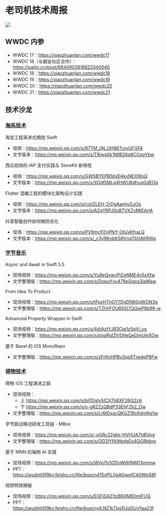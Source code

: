 # 老司机技术周报

![](https://github.com/SwiftOldDriver/iOS-Weekly/blob/master/assets/ios-weekly-juejin.png?raw=true)

## WWDC 内参

- WWDC 17：https://xiaozhuanlan.com/wwdc17
- WWDC 18（与掘金社区合作）：https://juejin.cn/post/6844903618823340040
- WWDC 18：https://xiaozhuanlan.com/wwdc18
- WWDC 19：https://xiaozhuanlan.com/wwdc19
- WWDC 20：https://xiaozhuanlan.com/wwdc20
- WWDC 21：https://xiaozhuanlan.com/wwdc21

## 技术沙龙

### [淘系技术](http://t.cn/A6IZpL06)

淘宝工程渐进式拥抱 Swift
- 视频：https://mp.weixin.qq.com/s/67TM_ljN_OH96TroyUFGFA
- 文字版本：https://mp.weixin.qq.com/s/T8iwgSk1MiB3Xg9CGzgYbw

西瓜视频的 IAP 支付实践与 StoreKit 新特性
- 视频：https://mp.weixin.qq.com/s/GWSBYEPB5bjjEAkxNEXWoQ
- 文字版本：https://mp.weixin.qq.com/s/XGj95MLg4HWU6dhuqGdEOg

Flutter 混编工程的模块化架构设计实践
- 视频：https://mp.weixin.qq.com/s/ciztZLEH-ZrDgAamjvZuOg
- 文字版本：https://mp.weixin.qq.com/s/A2gYRPJ0u8TVXZyMtEArlA

抖音智能创作如何做防劣化
- 现场：https://mp.weixin.qq.com/s/PV9mcPZnPNY-OtUxKfraLQ
- 文字版本：https://mp.weixin.qq.com/s/_c3y9KnbKS6VnqTb0AKRWg

### [字节音乐](http://mp.weixin.qq.com/s?__biz=MzI2NTAxMzg2MA==&mid=2247491558&idx=1&sn=4ca4f3a9c1eb31f5052272e2649cbd6f&chksm=eaa280edddd509fbe6af2f3fa7d5a2800c01d054257e0ef8ed63bb0705155c517d7bcfe5e19c&token=1167868960&lang=zh_CN#rd)

Async and Await in Swift 5.5
- 现场视频：https://mp.weixin.qq.com/s/Yu9eQywcPiZgNME4y5sXfw
- 文字整理版：https://mp.weixin.qq.com/s/DopuYyy479eSjgns3iaWaw

From Idea To Product
- 现场视频：https://mp.weixin.qq.com/s/tFpxHTnGY7DgDN60gWON3g
- 文字整理版：https://mp.weixin.qq.com/s/TZHrFOU65iG7QQwP8b96-w

Advanced Property Wrapper in Swift
- 现场视频：https://mp.weixin.qq.com/s/4drAztYJR3Cte1z5qVi_vg
- 文字整理版：https://mp.weixin.qq.com/s/psgRgIZlVDtIeQeDmUmXOw

基于 Bazel 的 iOS MonoRepo 
- 文字整理版：https://mp.weixin.qq.com/s/zFrKoHPBv3qz8TiwdqP8Fw

### [得物技术](http://mp.weixin.qq.com/s?__biz=MzI2NTAxMzg2MA==&mid=2247492047&idx=1&sn=dbdf8bb3f6cb8746fcaeb41ccfb40a60&chksm=eaa17ec4ddd6f7d2074a9caa01a24edfcd160c0e22c1e9bfb62f3e75721bbca55f81fbb6cd95&token=1167868960&lang=zh_CN#rd)

得物 iOS 工程演进之路
- 现场视频：
  - 上 https://mp.weixin.qq.com/s/bl7DgIv5ICX7hBXF26Q2zA
  - 下 https://mp.weixin.qq.com/s/o-gRZZzQBdP33EhFZh2_Ow
- 文字整理版：https://mp.weixin.qq.com/s/Lr6tDxacQKGZ19cKdmNg1w

字节跳动移动研发工具链 - MBox
- 现场视频：https://mp.weixin.qq.com/s/-oGRc22gkk-HVHUA7hBVpg
- 文字整理版：https://mp.weixin.qq.com/s/OD2lYfA9tkdgEp4QGRtdog

基于 MNN 的端侧 AI 实践
- 现场视频：https://mp.weixin.qq.com/s/I8Vq7h3ODnWt81NM13onmw
- PPT：https://wudnh5f9ky.feishu.cn/file/boxcn415xPlL0gAGwp1CA0WpS8f

视频特效揭秘
- 现场视频：https://mp.weixin.qq.com/s/EGFi0A21tzB6XMlDimlFUQ
- PPT：https://wudnh5f9ky.feishu.cn/file/boxcnyILNZ1kTbg5UqDUyYaa23f
